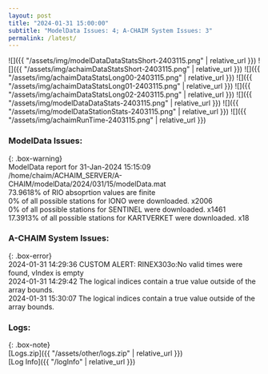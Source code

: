 ```yaml
---
layout: post
title: "2024-01-31 15:00:00"
subtitle: "ModelData Issues: 4; A-CHAIM System Issues: 3"
permalink: /latest/
---
```


![]({{ "/assets/img/modelDataDataStatsShort-2403115.png" | relative_url }})
![]({{ "/assets/img/achaimDataStatsShort-2403115.png" | relative_url }})
![]({{ "/assets/img/achaimDataStatsLong00-2403115.png" | relative_url }})
![]({{ "/assets/img/achaimDataStatsLong01-2403115.png" | relative_url }})
![]({{ "/assets/img/achaimDataStatsLong02-2403115.png" | relative_url }})
![]({{ "/assets/img/modelDataDataStats-2403115.png" | relative_url }})
![]({{ "/assets/img/modelDataStationStats-2403115.png" | relative_url }})
![]({{ "/assets/img/achaimRunTime-2403115.png" | relative_url }})


### ModelData Issues:  
  
{: .box-warning}  
 ModelData report for 31-Jan-2024 15:15:09   
 /home/chaim/ACHAIM_SERVER/A-CHAIM/modelData/2024/031/15/modelData.mat   
 73.9618% of RIO absoprtion values are finite   
 0% of all possible stations for IONO were downloaded. x2006   
 0% of all possible stations for SENTINEL were downloaded. x1461   
 17.3913% of all possible stations for KARTVERKET were downloaded. x18   
  
### A-CHAIM System Issues:  
  
{: .box-error}  
2024-01-31 14:29:36 CUSTOM ALERT: RINEX303o:No valid times were found, vIndex is empty  
2024-01-31 14:29:42 The logical indices contain a true value outside of the array bounds.  
2024-01-31 15:30:07 The logical indices contain a true value outside of the array bounds.  

### Logs:  
  
{: .box-note}  
[Logs.zip]({{ "/assets/other/logs.zip" | relative_url }})  
[Log Info]({{ "/logInfo" | relative_url }})  
